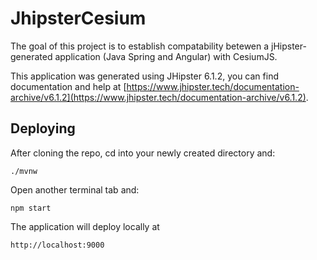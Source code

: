 # JhipsterCesium

The goal of this project is to establish compatability betewen a jHipster-generated application (Java Spring and Angular)
with CesiumJS.

This application was generated using JHipster 6.1.2, you can find documentation and help at [https://www.jhipster.tech/documentation-archive/v6.1.2](https://www.jhipster.tech/documentation-archive/v6.1.2).

## Deploying

After cloning the repo, cd into your newly created directory and:

    ./mvnw

Open another terminal tab and:

    npm start

The application will deploy locally at

    http://localhost:9000
